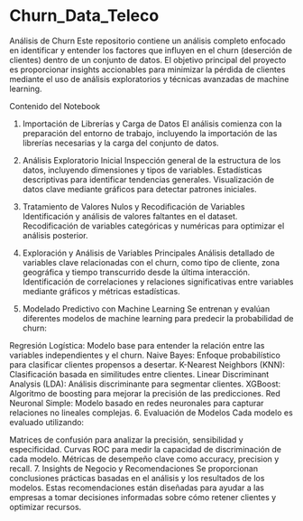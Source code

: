 # Churn_Data_Teleco
Análisis de Churn
Este repositorio contiene un análisis completo enfocado en identificar y entender los factores que influyen en el churn (deserción de clientes) dentro de un conjunto de datos. El objetivo principal del proyecto es proporcionar insights accionables para minimizar la pérdida de clientes mediante el uso de análisis exploratorios y técnicas avanzadas de machine learning.

Contenido del Notebook
1. Importación de Librerías y Carga de Datos
El análisis comienza con la preparación del entorno de trabajo, incluyendo la importación de las librerías necesarias y la carga del conjunto de datos.

2. Análisis Exploratorio Inicial
Inspección general de la estructura de los datos, incluyendo dimensiones y tipos de variables.
Estadísticas descriptivas para identificar tendencias generales.
Visualización de datos clave mediante gráficos para detectar patrones iniciales.
3. Tratamiento de Valores Nulos y Recodificación de Variables
Identificación y análisis de valores faltantes en el dataset.
Recodificación de variables categóricas y numéricas para optimizar el análisis posterior.
4. Exploración y Análisis de Variables Principales
Análisis detallado de variables clave relacionadas con el churn, como tipo de cliente, zona geográfica y tiempo transcurrido desde la última interacción.
Identificación de correlaciones y relaciones significativas entre variables mediante gráficos y métricas estadísticas.
5. Modelado Predictivo con Machine Learning
Se entrenan y evalúan diferentes modelos de machine learning para predecir la probabilidad de churn:

Regresión Logística: Modelo base para entender la relación entre las variables independientes y el churn.
Naive Bayes: Enfoque probabilístico para clasificar clientes propensos a desertar.
K-Nearest Neighbors (KNN): Clasificación basada en similitudes entre clientes.
Linear Discriminant Analysis (LDA): Análisis discriminante para segmentar clientes.
XGBoost: Algoritmo de boosting para mejorar la precisión de las predicciones.
Red Neuronal Simple: Modelo basado en redes neuronales para capturar relaciones no lineales complejas.
6. Evaluación de Modelos
Cada modelo es evaluado utilizando:

Matrices de confusión para analizar la precisión, sensibilidad y especificidad.
Curvas ROC para medir la capacidad de discriminación de cada modelo.
Métricas de desempeño clave como accuracy, precision y recall.
7. Insights de Negocio y Recomendaciones
Se proporcionan conclusiones prácticas basadas en el análisis y los resultados de los modelos. Estas recomendaciones están diseñadas para ayudar a las empresas a tomar decisiones informadas sobre cómo retener clientes y optimizar recursos.
